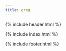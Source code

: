 ```yaml
---
title: greg
---
```


{% include header.html %}

{% include index.html %}

{% include footer.html %}
